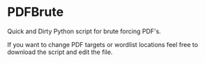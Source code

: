 # PDFBrute
Quick and Dirty Python script for brute forcing PDF's. 

If you want to change PDF targets or wordlist locations feel free to download the script and edit the file. 
